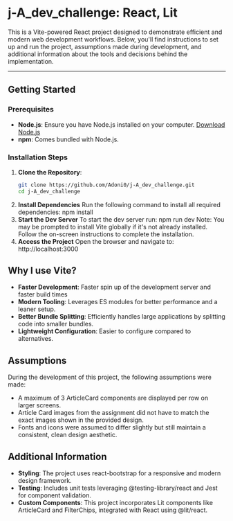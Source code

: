 # j-A_dev_challenge: React, Lit

This is a Vite-powered React project designed to demonstrate efficient and modern web development workflows. Below, you'll find instructions to set up and run the project, assumptions made during development, and additional information about the tools and decisions behind the implementation.

---

## Getting Started

### Prerequisites
- **Node.js**: Ensure you have Node.js installed on your computer. [Download Node.js](https://nodejs.org/)
- **npm**: Comes bundled with Node.js.

### Installation Steps

1. **Clone the Repository**:
   ```bash
   git clone https://github.com/Adoni0/j-A_dev_challenge.git
   cd j-A_dev_challenge
2. **Install Dependencies**
    Run the following command to install all required dependencies:
    npm install
3. **Start the Dev Server**
    To start the dev server run:
    npm run dev
    Note: You may be prompted to install Vite globally if it's not already installed. Follow the on-screen instructions to complete the installation.
4. **Access the Project**
    Open the browser and navigate to:
    http://localhost:3000


## Why I use Vite?
- **Faster Development**: Faster spin up of the development server and faster build times
- **Modern Tooling**: Leverages ES modules for better performance and a leaner setup.
- **Better Bundle Splitting**: Efficiently handles large applications by splitting code into smaller bundles.
- **Lightweight Configuration**: Easier to configure compared to alternatives.

## Assumptions
During the development of this project, the following assumptions were made:

- A maximum of 3 ArticleCard components are displayed per row on larger screens.
- Article Card images from the assignment did not have to match the exact images shown in the provided design.
- Fonts and icons were assumed to differ slightly but still maintain a consistent, clean design aesthetic.

## Additional Information
- **Styling**: The project uses react-bootstrap for a responsive and modern design framework.
- **Testing**: Includes unit tests leveraging @testing-library/react and Jest for component validation.
- **Custom Components**: This project incorporates Lit components like ArticleCard and FilterChips, integrated with React using @lit/react.
